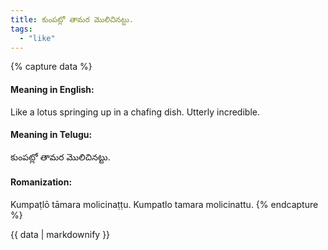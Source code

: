 ```yaml
---
title: కుంపట్లో తామర మొలిచినట్టు.
tags:
  - "like"
---
```


{% capture data %}
#### Meaning in English:
Like a lotus springing up in a chafing dish.
Utterly incredible.

#### Meaning in Telugu:
కుంపట్లో తామర మొలిచినట్టు.

#### Romanization:
Kumpaṭlō tāmara molicinaṭṭu.
Kumpatlo tamara molicinattu.
{% endcapture %}

{{ data | markdownify }}

